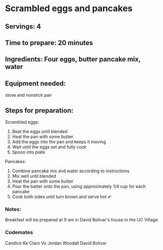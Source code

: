 # Scrambled eggs and pancakes

## Servings: 4

## Time to prepare: 20 minutes

## Ingredients: Four eggs, butter pancake mix, water 


## Equipment needed: 

stove and nonstick pan

## Steps for preparation:

Scrambled eggs:
1. Beat the eggs until blended
2. Heat the pan with some butter
3. Add the eggs into the pan and keeps it moving
4. Wait until the eggs set and fully cook 
5. Spoon into plate

Pancakes:
1. Combine pancake mix and water according to instructions
2. Mix well until blended
3. Heat the pan with some butter
4. Pour the batter onto the pan, using approximately 1/4 cup for each pancake
5. Cook both sides until turn brown and serve hot ✔

### Notes: 
Breakfast will be prepared at 9 am in David Bolivar's house in the UC Village


### Codemates 
Candice Ke
Claro Vo
Jordan Woodall
David Bolivar

